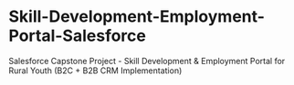 # Skill-Development-Employment-Portal-Salesforce
Salesforce Capstone Project - Skill Development &amp; Employment Portal for Rural Youth (B2C + B2B CRM Implementation)
